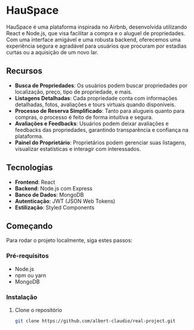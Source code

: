 # HauSpace

HauSpace é uma plataforma inspirada no Airbnb, desenvolvida utilizando React e Node.js, que visa facilitar a compra e o aluguel de propriedades. 
Com uma interface amigável e uma robusta backend, oferecemos uma experiência segura e agradável para usuários que procuram por estadias curtas ou a aquisição de um novo lar.

## Recursos

- **Busca de Propriedades**: Os usuários podem buscar propriedades por localização, preço, tipo de propriedade, e mais.
- **Listagens Detalhadas**: Cada propriedade conta com informações detalhadas, fotos, avaliações e tours virtuais quando disponíveis.
- **Processo de Reserva Simplificado**: Tanto para alugueis quanto para compras, o processo é feito de forma intuitiva e segura.
- **Avaliações e Feedbacks**: Usuários podem deixar avaliações e feedbacks das propriedades, garantindo transparência e confiança na plataforma.
- **Painel do Proprietário**: Proprietários podem gerenciar suas listagens, visualizar estatísticas e interagir com interessados.

## Tecnologias

- **Frontend**: React 
- **Backend**: Node.js com Express
- **Banco de Dados**: MongoDB
- **Autenticação**: JWT (JSON Web Tokens)
- **Estilização**: Styled Components

## Começando

Para rodar o projeto localmente, siga estes passos:

### Pré-requisitos

- Node.js
- npm ou yarn
- MongoDB

### Instalação

1. Clone o repositório
   ```sh
   git clone https://github.com/albert-claudio/real-project.git
